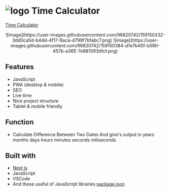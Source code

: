 

# ![logo](/public/favicon.ico) Time Calculator

[Time Calculator](https://mehardiknaik.github.io/time-calculator/)
<div align="center">
![image](https://user-images.githubusercontent.com/96820742/159150332-3dd0ca5d-b44d-4f17-8aca-d799f7b1abc7.png)
![image](https://user-images.githubusercontent.com/96820742/159150384-d1e7b40f-b590-457b-a365-7e881093dfcf.png)

</div>

## Features

- JavaScript
- PWA (desktop & mobile)
- SEO
- Live time
- Nice project structure
- Tablet & mobile friendly

## Function

- Calculate Difference Between Two Dates And give's output in years months days hours minutes seconds miliseconds

## Built with

- [Next js](https://nextjs.org/)
- JavaScript
- VSCode
- And these useful of JavaScript libraries [package.json](package.json)
